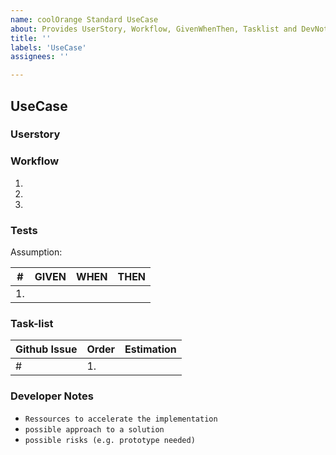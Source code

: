 ```yaml
---
name: coolOrange Standard UseCase
about: Provides UserStory, Workflow, GivenWhenThen, Tasklist and DevNotes
title: ''
labels: 'UseCase'
assignees: ''

---
```


## UseCase

### Userstory



### Workflow

1. 
1.
1.

### Tests

Assumption: 

| # | GIVEN | WHEN | THEN |
| - | - | - | - |
| 1. |    |    |    |

### Task-list

| Github Issue | Order | Estimation |
| - | - | - |
| #  | 1. |  |

### Developer Notes
- `Ressources to accelerate the implementation`
- `possible approach to a solution`
- `possible risks (e.g. prototype needed)`

